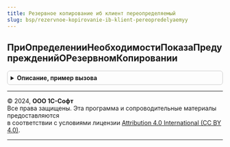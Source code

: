```yaml
---
title: Резервное копирование иб клиент переопределяемый
slug: bsp/rezervnoe-kopirovanie-ib-klient-pereopredelyaemyy
---
```



## ПриОпределенииНеобходимостиПоказаПредупрежденийОРезервномКопировании
<details style="margin: 1em 0; padding: 0.5em; border: 1px solid #ccc; border-radius: 6px;">

<summary style="font-weight: bold; cursor: pointer;">Описание, пример вызова</summary>

```bsl

// Включает/отключает показ предупреждений о необходимости настройки/выполнении резервного копирования.
// По умолчанию отключено.
//
// Параметры:
//    ПоказыватьПредупреждение - Булево - переопределяемый признак необходимости показа предупреждения.
//
Процедура ПриОпределенииНеобходимостиПоказаПредупрежденийОРезервномКопировании(ПоказыватьПредупреждение) Экспорт
```

Пример вызова
```bsl
РезервноеКопированиеИБКлиентПереопределяемый.ПриОпределенииНеобходимостиПоказаПредупрежденийОРезервномКопировании(ПоказыватьПредупреждение) 
```
</details>

---

© 2024, **ООО 1С-Софт**  
Все права защищены. Эта программа и сопроводительные материалы предоставляются  
в соответствии с условиями лицензии [Attribution 4.0 International (CC BY 4.0)](https://creativecommons.org/licenses/by/4.0/legalcode).

---
